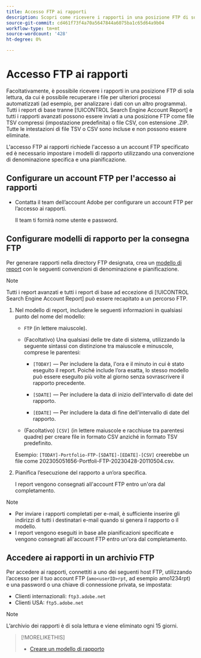 ```yaml
---
title: Accesso FTP ai rapporti
description: Scopri come ricevere i rapporti in una posizione FTP di sola lettura.
source-git-commit: cd461f73f4a70a5647844a6075ba1c65d64a9b04
workflow-type: tm+mt
source-wordcount: '428'
ht-degree: 0%

---
```


# Accesso FTP ai rapporti

Facoltativamente, è possibile ricevere i rapporti in una posizione FTP di sola lettura, da cui è possibile recuperare i file per ulteriori processi automatizzati (ad esempio, per analizzare i dati con un altro programma). Tutti i report di base tranne [!UICONTROL Search Engine Account Report] e tutti i rapporti avanzati possono essere inviati a una posizione FTP come file TSV compressi (impostazione predefinita) o file CSV, con estensione .ZIP. Tutte le intestazioni di file TSV o CSV sono incluse e non possono essere eliminate.

L&#39;accesso FTP ai rapporti richiede l&#39;accesso a un account FTP specificato ed è necessario impostare i modelli di rapporto utilizzando una convenzione di denominazione specifica e una pianificazione.

## Configurare un account FTP per l&#39;accesso ai rapporti

* Contatta il team dell’account Adobe per configurare un account FTP per l’accesso ai rapporti.

   Il team ti fornirà nome utente e password.

## Configurare modelli di rapporto per la consegna FTP

Per generare rapporti nella directory FTP designata, crea un [modello di report](templates/template-create.md) con le seguenti convenzioni di denominazione e pianificazione.

>[!NOTE]
>
>Tutti i report avanzati e tutti i report di base ad eccezione di [!UICONTROL Search Engine Account Report] può essere recapitato a un percorso FTP.

1. Nel modello di report, includere le seguenti informazioni in qualsiasi punto del nome del modello:

   * `FTP` (in lettere maiuscole).

   * (Facoltativo) Una qualsiasi delle tre date di sistema, utilizzando la seguente sintassi con distinzione tra maiuscole e minuscole, comprese le parentesi:

      * `[TODAY]` — Per includere la data, l&#39;ora e il minuto in cui è stato eseguito il report. Poiché include l’ora esatta, lo stesso modello può essere eseguito più volte al giorno senza sovrascrivere il rapporto precedente.

      * `[SDATE]` — Per includere la data di inizio dell&#39;intervallo di date del rapporto.

      * `[EDATE]` — Per includere la data di fine dell&#39;intervallo di date del rapporto.
   * (Facoltativo) `[CSV]` (in lettere maiuscole e racchiuse tra parentesi quadre) per creare file in formato CSV anziché in formato TSV predefinito.

   Esempio: `[TODAY]-Portfolio-FTP-[SDATE]-[EDATE]-[CSV]` creerebbe un file come 202305051656-Portfoli-FTP-20230428-20110504.csv.

1. Pianifica l’esecuzione del rapporto a un’ora specifica.

   I report vengono consegnati all&#39;account FTP entro un&#39;ora dal completamento.

>[!NOTE]
>
>* Per inviare i rapporti completati per e-mail, è sufficiente inserire gli indirizzi di tutti i destinatari e-mail quando si genera il rapporto o il modello.
>* I report vengono eseguiti in base alle pianificazioni specificate e vengono consegnati all&#39;account FTP entro un&#39;ora dal completamento.


## Accedere ai rapporti in un archivio FTP

Per accedere ai rapporti, connettiti a uno dei seguenti host FTP, utilizzando l’accesso per il tuo account FTP (`amo<userID>rpt`, ad esempio amo1234rpt) e una password o una chiave di connessione privata, se impostata:

* Clienti internazionali: `ftp3.adobe.net`
* Clienti USA: `ftp5.adobe.net`

>[!NOTE]
>
>L’archivio dei rapporti è di sola lettura e viene eliminato ogni 15 giorni.


>[!MORELIKETHIS]
>
>* [Creare un modello di rapporto](/help/search-social-commerce/reports/automation/templates/template-create.md)

